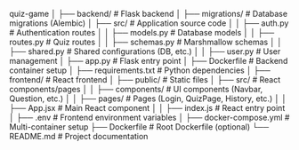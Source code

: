 quiz-game
│
├── backend/                # Flask backend
│   ├── migrations/         # Database migrations (Alembic)
│   ├── src/                # Application source code
│   │   ├── auth.py         # Authentication routes
│   │   ├── models.py       # Database models
│   │   ├── routes.py       # Quiz routes
│   │   ├── schemas.py      # Marshmallow schemas
│   │   ├── shared.py       # Shared configurations (DB, etc.)
│   │   ├── user.py         # User management
│   ├── app.py              # Flask entry point
│   ├── Dockerfile          # Backend container setup
│   ├── requirements.txt    # Python dependencies
│
├── frontend/               # React frontend
│   ├── public/             # Static files
│   ├── src/                # React components/pages
│   │   ├── components/     # UI components (Navbar, Question, etc.)
│   │   ├── pages/          # Pages (Login, QuizPage, History, etc.)
│   │   ├── App.jsx         # Main React component
│   │   ├── index.js        # React entry point
│   ├── .env                # Frontend environment variables
│
├── docker-compose.yml      # Multi-container setup
├── Dockerfile              # Root Dockerfile (optional)
└── README.md               # Project documentation
